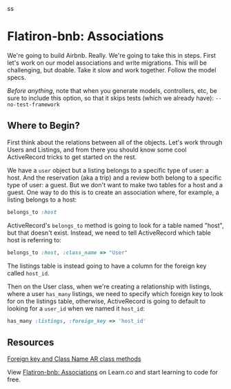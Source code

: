 ss

# Flatiron-bnb: Associations

We're going to build Airbnb. Really. We're going to take this in steps. First let's work on our model associations and write migrations. This will be challenging, but doable. Take it slow and work together. Follow the model specs.

<em>Before anything</em>, note that when you generate models, controllers, etc, be sure to include this option, so that it skips tests (which we already have): `--no-test-framework`

## Where to Begin?

First think about the relations between all of the objects. Let's work through Users and Listings, and from there you should know some cool ActiveRecord tricks to get started on the rest.

We have a `user` object but a listing belongs to a specific type of user: a host. And the reservation (aka a trip) and a review both belong to a specific type of user: a guest. But we don't want to make two tables for a host and a guest. One way to do this is to create an association where, for example, a listing belongs to a host:

```ruby
belongs_to :host
```

ActiveRecord's `belongs_to` method is going to look for a table named "host", but that doesn't exist. Instead, we need to tell ActiveRecord which table host is referring to:

```ruby
belongs_to :host, :class_name => "User"
```

The listings table is instead going to have a column for the foreign key called `host_id`.

Then on the User class, when we're creating a relationship with listings, where a user `has_many` listings, we need to specify which foreign key to look for on the listings table, otherwise, ActiveRecord is going to default to looking for a `user_id` when we named it `host_id`:

```ruby
has_many :listings, :foreign_key => 'host_id'
```

## Resources

[Foreign key and Class Name AR class methods](http://api.rubyonrails.org/classes/ActiveRecord/Associations/ClassMethods.html)

<p data-visibility='hidden'>View <a href='https://learn.co/lessons/flatiron-bnb-associations' title='Flatiron-bnb: Associations'>Flatiron-bnb: Associations</a> on Learn.co and start learning to code for free.</p>
